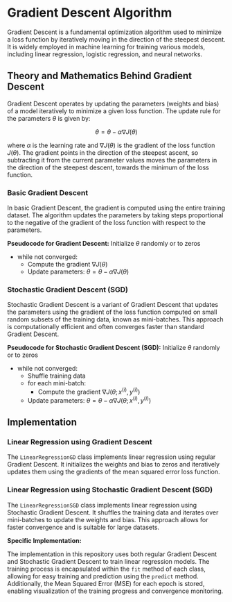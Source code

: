 # Gradient Descent Algorithm

Gradient Descent is a fundamental optimization algorithm used to minimize a loss function by iteratively moving in the direction of the steepest descent. It is widely employed in machine learning for training various models, including linear regression, logistic regression, and neural networks.

## Theory and Mathematics Behind Gradient Descent

Gradient Descent operates by updating the parameters (weights and bias) of a model iteratively to minimize a given loss function. The update rule for the parameters $\theta$ is given by:

$$ \theta = \theta - \alpha \nabla J(\theta) $$

where $\alpha$ is the learning rate and $\nabla J(\theta)$ is the gradient of the loss function $J(\theta)$. The gradient points in the direction of the steepest ascent, so subtracting it from the current parameter values moves the parameters in the direction of the steepest descent, towards the minimum of the loss function.

### Basic Gradient Descent

In basic Gradient Descent, the gradient is computed using the entire training dataset. The algorithm updates the parameters by taking steps proportional to the negative of the gradient of the loss function with respect to the parameters.

**Pseudocode for Gradient Descent:**
Initialize $\theta$ randomly or to zeros
  - while not converged:
    - Compute the gradient $\nabla J(\theta)$
    - Update parameters: $\theta = \theta - \alpha \nabla J(\theta)$

### Stochastic Gradient Descent (SGD)

Stochastic Gradient Descent is a variant of Gradient Descent that updates the parameters using the gradient of the loss function computed on small random subsets of the training data, known as mini-batches. This approach is computationally efficient and often converges faster than standard Gradient Descent.

**Pseudocode for Stochastic Gradient Descent (SGD):**
Initialize $\theta$ randomly or to zeros
  - while not converged:
      - Shuffle training data
      - for each mini-batch:
        - Compute the gradient $\nabla J(\theta; x^{(i)}, y^{(i)})$
     - Update parameters: $\theta = \theta - \alpha \nabla J(\theta; x^{(i)}, y^{(i)})$

## Implementation

### Linear Regression using Gradient Descent

The `LinearRegressionGD` class implements linear regression using regular Gradient Descent. It initializes the weights and bias to zeros and iteratively updates them using the gradients of the mean squared error loss function.

### Linear Regression using Stochastic Gradient Descent (SGD)

The `LinearRegressionSGD` class implements linear regression using Stochastic Gradient Descent. It shuffles the training data and iterates over mini-batches to update the weights and bias. This approach allows for faster convergence and is suitable for large datasets.

**Specific Implementation:**

The implementation in this repository uses both regular Gradient Descent and Stochastic Gradient Descent to train linear regression models. The training process is encapsulated within the `fit` method of each class, allowing for easy training and prediction using the `predict` method. Additionally, the Mean Squared Error (MSE) for each epoch is stored, enabling visualization of the training progress and convergence monitoring.
